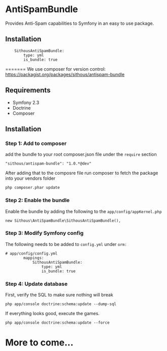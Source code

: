 AntiSpamBundle
==================================

Provides Anti-Spam capabilities to Symfony in an easy to use package.

Installation
------------

```mappings:
    SithousAntiSpamBundle:
        type: yml
        is_bundle: true
```
=======
We use composer for version control: https://packagist.org/packages/sithous/antispam-bundle

## Requirements
- Symfony 2.3
- Doctrine
- Composer


## Installation

### Step 1: Add to composer

add the bundle to your root composer.json file under the `require` section
```
"sithous/antispam-bundle": "1.0.*@dev"
```
 After adding that to the composre file run composer to fetch the package into your vendors folder
```
php composer.phar update
```

### Step 2: Enable the bundle

Enable the bundle by adding the following to the `app/config/appKernel.php`
```
new Sithous\AntiSpamBundle\SithousAntiSpamBundle(),
```

### Step 3: Modify Symfony config 

The following needs to be added to `config.yml` under `orm:`

```
# app/config/config.yml
        mappings:
            SithousAntiSpamBundle:
                type: yml
                is_bundle: true
```

### Step 4: Update database

First, verify the SQL to make sure nothing will break
```
php app/console doctrine:schema:update --dump-sql
```
If everything looks good, execute the games.
```
php app/console doctrine:schema:update --force
```

# More to come...